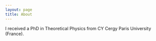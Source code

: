```yaml
---
layout: page
title: About
---
```


I received a PhD in Theoretical Physics from CY Cergy Paris University (France).
